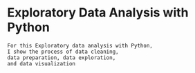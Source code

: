 # Exploratory Data Analysis with Python
    For this Exploratory data analysis with Python,
    I show the process of data cleaning,
    data preparation, data exploration,
    and data visualization